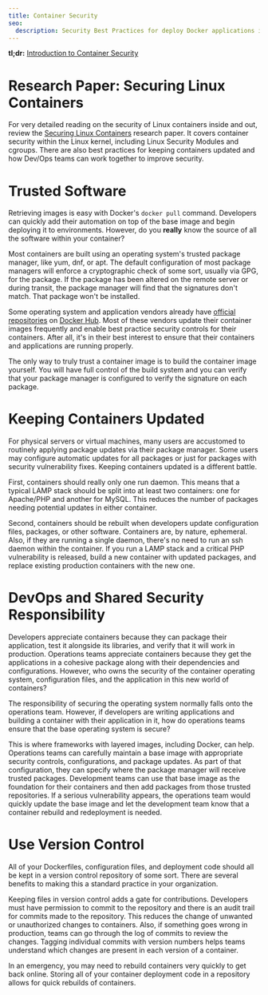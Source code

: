 ```yaml
---
title: Container Security
seo:
  description: Security Best Practices for deploy Docker applications in a safe way.
---
```


**tl;dr:** [Introduction to Container Security](https://d3oypxn00j2a10.cloudfront.net/assets/img/Docker%20Security/WP_Intro_to_container_security_03.20.2015.pdf)

# Research Paper: Securing Linux Containers
For very detailed reading on the security of Linux containers inside and out, review the [Securing Linux Containers](https://major.io/2015/08/14/research-paper-securing-linux-containers/) research paper.  It covers container security within the Linux kernel, including Linux Security Modules and cgroups.  There are also best practices for keeping containers updated and how Dev/Ops teams can work together to improve security.

# Trusted Software
Retrieving images is easy with Docker's `docker pull` command.  Developers can quickly add their automation on top of the base image and begin deploying it to environments.  However, do you **really** know the source of all the software within your container?

Most containers are built using an operating system's trusted package manager, like yum, dnf, or apt.  The default configuration of most package managers will enforce a cryptographic check of some sort, usually via GPG, for the package.  If the package has been altered on the remote server or during transit, the package manager will find that the signatures don't match.  That package won't be installed.

Some operating system and application vendors already have [official repositories](https://hub.docker.com/explore/) on [Docker Hub](https://hub.docker.com).  Most of these vendors update their container images frequently and enable best practice security controls for their containers.  After all, it's in their best interest to ensure that their containers and applications are running properly.

The only way to truly trust a container image is to build the container image yourself.  You will have full control of the build system and you can verify that your package manager is configured to verify the signature on each package.

# Keeping Containers Updated
For physical servers or virtual machines, many users are accustomed to routinely applying package updates via their package manager.  Some users may configure automatic updates for all packages or just for packages with security vulnerability fixes.  Keeping containers updated is a different battle.

First, containers should really only one run daemon.  This means that a typical LAMP stack should be split into at least two containers: one for Apache/PHP and another for MySQL.  This reduces the number of packages needing potential updates in either container.

Second, containers should be rebuilt when developers update configuration files, packages, or other software.  Containers are, by nature, ephemeral.  Also, if they are running a single daemon, there's no need to run an ssh daemon within the container.  If you run a LAMP stack and a critical PHP vulnerability is released, build a new container with updated packages, and replace existing production containers with the new one.

# DevOps and Shared Security Responsibility
Developers appreciate containers because they can package their application, test it alongside its libraries, and verify that it will work in production. Operations teams appreciate containers because they get the applications in a cohesive package along with their dependencies and configurations. However, who owns the security of the container operating system, configuration files, and the application in this new world of containers?

The responsibility of securing the operating system normally falls onto the operations team. However, if developers are writing applications and building a container with their application in it, how do operations teams ensure that the base operating system is secure?

This is where frameworks with layered images, including Docker, can help. Operations teams can carefully maintain a base image with appropriate security controls, configurations, and package updates. As part of that configuration, they can specify where the package manager will receive trusted packages. Development teams can use that base image as the foundation for their containers and then add packages from those trusted repositories. If a serious vulnerability appears, the operations team would quickly update the base image and let the development team know that a container rebuild and redeployment is needed.

# Use Version Control
All of your Dockerfiles, configuration files, and deployment code should all be kept in a version control repository of some sort.  There are several benefits to making this a standard practice in your organization.

Keeping files in version control adds a gate for contributions.  Developers must have permission to commit to the repository and there is an audit trail for commits made to the repository.  This reduces the change of unwanted or unauthorized changes to containers.  Also, if something goes wrong in production, teams can go through the log of commits to review the changes.  Tagging individual commits with version numbers helps teams understand which changes are present in each version of a container.

In an emergency, you may need to rebuild containers very quickly to get back online.  Storing all of your container deployment code in a repository allows for quick rebuilds of containers.
